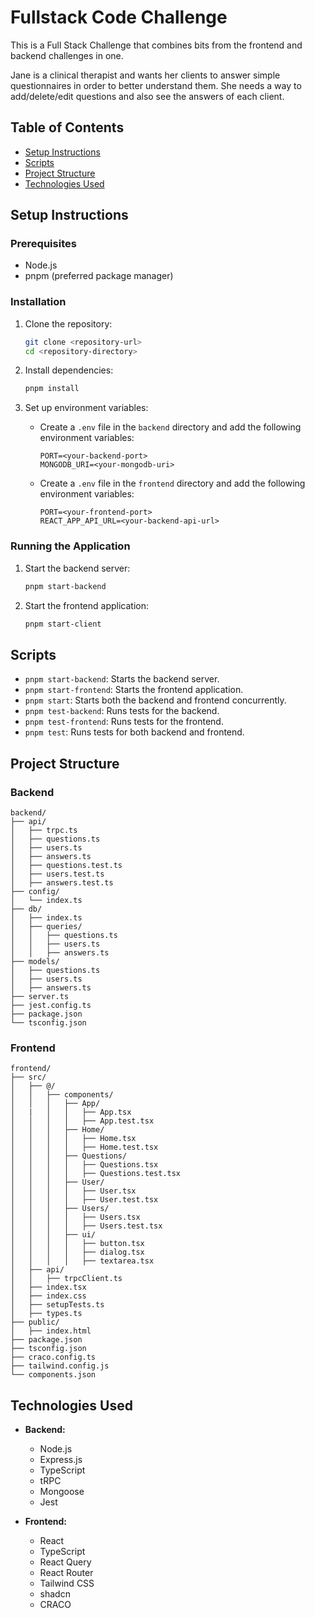 # Fullstack Code Challenge

This is a Full Stack Challenge that combines bits from the frontend and backend challenges in one.

Jane is a clinical therapist and wants her clients to answer simple questionnaires in order to better understand them. She needs a way to add/delete/edit questions and also see the answers of each client.

## Table of Contents

- [Setup Instructions](#setup-instructions)
- [Scripts](#scripts)
- [Project Structure](#project-structure)
- [Technologies Used](#technologies-used)

## Setup Instructions

### Prerequisites

- Node.js
- pnpm (preferred package manager)

### Installation

1. Clone the repository:
   ```sh
   git clone <repository-url>
   cd <repository-directory>
   ```

2. Install dependencies:
   ```sh
   pnpm install
   ```

3. Set up environment variables:
   - Create a `.env` file in the `backend` directory and add the following environment variables:
     ```env
     PORT=<your-backend-port>
     MONGODB_URI=<your-mongodb-uri>
     ```
   - Create a `.env` file in the `frontend` directory and add the following environment variables:
     ```env
     PORT=<your-frontend-port>
     REACT_APP_API_URL=<your-backend-api-url>
     ```

### Running the Application

1. Start the backend server:
   ```sh
   pnpm start-backend
   ```

2. Start the frontend application:
   ```sh
   pnpm start-client
   ```

## Scripts

- `pnpm start-backend`: Starts the backend server.
- `pnpm start-frontend`: Starts the frontend application.
- `pnpm start`: Starts both the backend and frontend concurrently.
- `pnpm test-backend`: Runs tests for the backend.
- `pnpm test-frontend`: Runs tests for the frontend.
- `pnpm test`: Runs tests for both backend and frontend.

## Project Structure

### Backend

```plaintext
backend/
├── api/
│   ├── trpc.ts
│   ├── questions.ts
│   ├── users.ts
│   ├── answers.ts
│   ├── questions.test.ts
│   ├── users.test.ts
│   ├── answers.test.ts
├── config/
│   └── index.ts
├── db/
│   ├── index.ts
│   ├── queries/
│   │   ├── questions.ts
│   │   ├── users.ts
│   │   ├── answers.ts
├── models/
│   ├── questions.ts
│   ├── users.ts
│   ├── answers.ts
├── server.ts
├── jest.config.ts
├── package.json
└── tsconfig.json
```

### Frontend

```plaintext
frontend/
├── src/
│   ├── @/
│   │   ├── components/
│   │   │   ├── App/
│   |   │   │   ├── App.tsx
│   │   │   │   ├── App.test.tsx
│   │   │   ├── Home/
│   │   │   │   ├── Home.tsx
│   │   │   │   ├── Home.test.tsx
│   │   │   ├── Questions/
│   │   │   │   ├── Questions.tsx
│   │   │   │   ├── Questions.test.tsx
│   │   │   ├── User/
│   │   │   │   ├── User.tsx
│   │   │   │   ├── User.test.tsx
│   │   │   ├── Users/
│   │   │   │   ├── Users.tsx
│   │   │   │   ├── Users.test.tsx
│   │   │   ├── ui/
│   │   │   │   ├── button.tsx
│   │   │   │   ├── dialog.tsx
│   │   │   │   ├── textarea.tsx
│   ├── api/
│   │   ├── trpcClient.ts
│   ├── index.tsx
│   ├── index.css
│   ├── setupTests.ts
│   ├── types.ts
├── public/
│   ├── index.html
├── package.json
├── tsconfig.json
├── craco.config.ts
├── tailwind.config.js
└── components.json
```

## Technologies Used

- **Backend:**
  - Node.js
  - Express.js
  - TypeScript
  - tRPC
  - Mongoose
  - Jest

- **Frontend:**
  - React
  - TypeScript
  - React Query
  - React Router
  - Tailwind CSS
  - shadcn
  - CRACO
